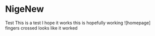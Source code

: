# NigeNew
Test
This is a test 
I hope it works
this is hopefully working
![homepage]
fingers crossed
looks like it worked
